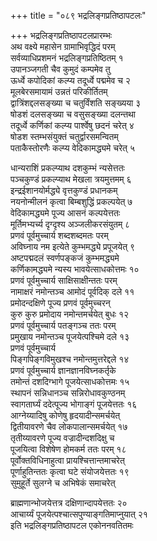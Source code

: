 +++
title = "०८९ भद्रलिङ्गप्रतिष्ठापटलः"

+++
भद्रलिङ्गप्रतिष्ठापटलप्रारम्भः    
अथ वक्ष्ये महासेन ग्रामाभिवृद्धिदं परम्  
सर्वव्याधिप्रशमनं भद्रलिङ्गप्रतिष्ठितम् १  
उपानञ्जगती चैव कुमुदं कम्पमेव तु  
ऊर्ध्वे कपोदिकां कल्प्य तदूर्ध्वे पद्ममेव च २  
मूलबेरसमायामं उन्नतं परिकीर्तितम्  
द्वात्रिंशद्दलसङ्ख्या च चतुर्विंशति सङ्ख्यया ३  
षोडशं दलसङ्ख्या च वसुसङ्ख्या दलन्तथा  
तदूर्ध्वे कर्णिकां कल्प्य पार्श्वेषु छदनं चरेत् ४  
षोडश स्तम्भसंयुक्तं चतुर्द्वारसमन्वितम्  
पताकैस्तोरणैः कल्प्य वेदिकामद्ध्यमे चरेत् ५  

धान्यराशिं प्रकल्प्याथ दशकुम्भं न्यसेत्ततः  
पञ्चकुण्डं प्रकल्प्याथ मेखला त्रयमुत्तमम् ६  
इन्द्रईशानयोर्मद्ध्ये वृत्तकुण्डं प्रधानकम्  
नयनोन्मीलनं कृत्वा बिम्बशुद्धिं प्रकल्पयेत् ७  
वेदिकामद्ध्यमे पूज्य आसनं कल्पयेत्ततः  
मूर्तिमभ्यर्च्य दृग्दृश्य अञ्जलीकरसंयुतम् ८  
प्रणवं पूर्वमुच्चार्य शब्दशब्दमतः परम्  
अविघ्नाय नम इत्येते कुम्भमद्ध्ये प्रपूजयेत् ९  
अष्टपद्मदलं स्वर्णपङ्कजं कुम्भमद्ध्यमे  
कर्णिकामद्ध्यमे न्यस्य भावयेत्साधकोत्तमः १०  
प्रणवं पूर्वमुच्चार्य साक्षिसाक्षीन्ततः परम्  
नामाक्षरं नमोन्तञ्च आमोदं पूर्वदिक् दले ११  
प्रमोदन्दक्षिणे पूज्य प्रणवं पूर्वमुच्चरन्  
कुरु कुरु प्रमोदाय नमोन्तमर्चयेत् बुधः १२  
प्रणवं पूर्वमुच्चार्य पतङ्गञ्च ततः परम्  
प्रमुखाय नमोन्तञ्च पूजयेत्पश्चिमे दले १३  
प्रणवं पूर्वमुच्चार्य  
पिङ्गपिङ्गविमुखश्च नमोन्तमुत्तरेद्दले १४  
प्रणवं पूर्वमुच्चार्य ज्ञानज्ञानविघ्नकर्तृके  
तमोन्तं दशदिग्भागे पूजयेत्साधकोत्तमः १५  
स्थापनं सन्निधानञ्च सन्निरोधावकुण्ठनम्  
स्वागतार्घ्यं ददेत्पूज्य भोगाङ्गं पूजयेत्ततः १६  
आग्नेय्यादिषु कोणेषु हृदयादीन्समर्चयेत्  
द्वितीयावरणे चैव लोकपालान्समर्चयेत् १७  
तृतीय्यावरणे पूज्य वज्रादीन्दशदिक्षु च  
पूजयित्वा विशेषेण होमकर्म ततः परम् १८  
पूर्वोक्तविधिनाहुत्वा प्रायश्चित्तान्तमाचरेत्  
पूर्णाहुतिन्ततः कृत्वा घटे संयोजयेत्ततः १९  
सुमुहूर्ते सुलग्ने च अभिषेकं समाचरेत्  

ब्राह्मणान्भोजयेत्तत्र दक्षिणान्दापयेत्ततः २०  
आचार्य्यं पूजयेत्पश्चात्सपुण्याङ्गतिमाप्नुयात् २१  
इति भद्रलिङ्गप्रतिष्ठापटल एकोननवतितमः    
